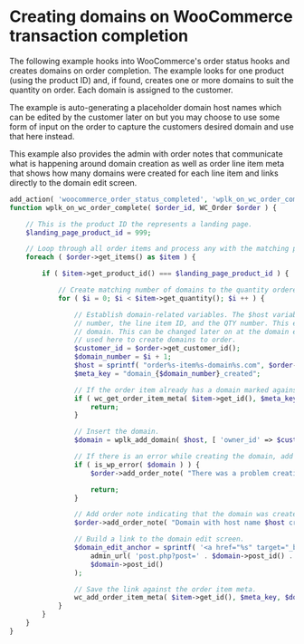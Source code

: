 # Creating domains on WooCommerce transaction completion

The following example hooks into WooCommerce's order status hooks and creates domains on order completion. The example looks for one product (using the product ID) and, if found, creates one or more domains to suit the quantity on order. Each domain is assigned to the customer.

The example is auto-generating a placeholder domain host names which can be edited by the customer later on but you may choose to use some form of input on the order to capture the customers desired domain and use that here instead. 

This example also provides the admin with order notes that communicate what is happening around domain creation as well as order line item meta that shows how many domains were created for each line item and links directly to the domain edit screen.

```php
add_action( 'woocommerce_order_status_completed', 'wplk_on_wc_order_complete', 10, 2 );
function wplk_on_wc_order_complete( $order_id, WC_Order $order ) {

	// This is the product ID the represents a landing page.
	$landing_page_product_id = 999;

	// Loop through all order items and process any with the matching product ID.
	foreach ( $order->get_items() as $item ) {

		if ( $item->get_product_id() === $landing_page_product_id ) {

			// Create matching number of domains to the quantity ordered.
			for ( $i = 0; $i < $item->get_quantity(); $i ++ ) {

				// Establish domain-related variables. The $host variable is being auto-generated based on the order
				// number, the line item ID, and the QTY number. This ensure unique host names are generated for each
				// domain. This can be changed later on at the domain edit screen or some custom order fields could be
				// used here to create domains to order.
				$customer_id = $order->get_customer_id();
				$domain_number = $i + 1;
				$host = sprintf( "order%s-item%s-domain%s.com", $order->get_id(), $item->get_id(), $domain_number );
				$meta_key = "domain_{$domain_number}_created";

				// If the order item already has a domain marked against this meta key, stop here.
				if ( wc_get_order_item_meta( $item->get_id(), $meta_key ) ) {
					return;
				}

				// Insert the domain.
				$domain = wplk_add_domain( $host, [ 'owner_id' => $customer_id ] );

				// If there is an error while creating the domain, add an order note with details and stop there.
				if ( is_wp_error( $domain ) ) {
					$order->add_order_note( "There was a problem creating the $host domain. Error reads: {$domain->get_error_message()}" );

					return;
				}

				// Add order note indicating that the domain was created.
				$order->add_order_note( "Domain with host name $host created" );

				// Build a link to the domain edit screen.
				$domain_edit_anchor = sprintf( '<a href="%s" target="_blank">%s</a>',
					admin_url( 'post.php?post=' . $domain->post_id() . '&action=edit' ),
					$domain->post_id()
				);

				// Save the link against the order item meta.
				wc_add_order_item_meta( $item->get_id(), $meta_key, $domain_edit_anchor );
			}
		}
	}
}
```